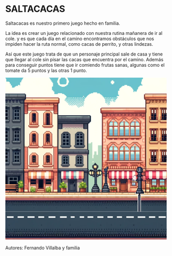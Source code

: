 # SALTACACAS
Saltacacas es nuestro primero juego hecho en familia.

La idea es crear un juego relacionado con nuestra rutina mañanera de ir al cole.
y es que cada día en el camino encontramos obstáculos que nos impiden hacer la ruta normal, como cacas de perrito, y otras lindezas.

Así que este juego trata de que un personaje principal sale de casa y tiene que llegar al cole sin pisar las cacas que encuentra por el camino. Además para conseguir puntos tiene que ir comiendo frutas sanas, algunas como el tomate da 5 puntos y las otras 1 punto.

![imagen del juego](assets/fondo.png)

Autores: Fernando Villalba y familia